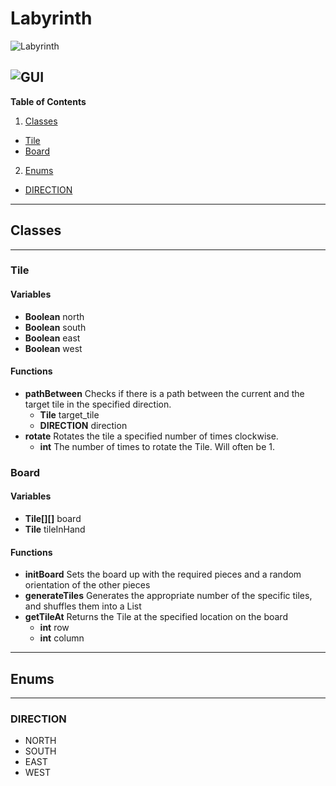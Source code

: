 # Labyrinth
![Labyrinth](http://www.boardgamecapital.com/game_images/labyrinth.jpg)

![GUI](docs/gui_3-27-17.PNG)
---
**Table of Contents**

1. [Classes](#classes)
  + [Tile](#tile)
  + [Board](#board)
2. [Enums](#enums)
  + [DIRECTION](#direction)

---
## Classes
---
### Tile
#### Variables
+ **Boolean** north
+ **Boolean** south
+ **Boolean** east
+ **Boolean** west

#### Functions
+ **pathBetween** Checks if there is a path between the current and the target tile in the specified direction.
  + **Tile** target_tile
  + **DIRECTION** direction
+ **rotate** Rotates the tile a specified number of times clockwise.
  + **int** The number of times to rotate the Tile. Will often be 1.

### Board
#### Variables
+ **Tile[][]** board
+ **Tile** tileInHand

#### Functions
+ **initBoard** Sets the board up with the required pieces and a random orientation of the other pieces
+ **generateTiles** Generates the appropriate number of the specific tiles, and shuffles them into a List
+ **getTileAt** Returns the Tile at the specified location on the board
  + **int** row
  + **int** column

---
## Enums
---
### DIRECTION
+ NORTH
+ SOUTH
+ EAST
+ WEST